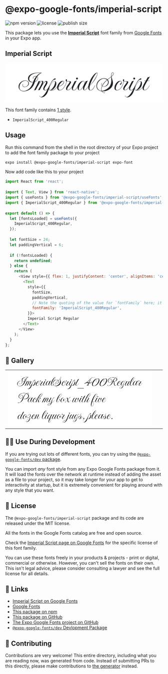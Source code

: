 # @expo-google-fonts/imperial-script

![npm version](https://flat.badgen.net/npm/v/@expo-google-fonts/imperial-script)
![license](https://flat.badgen.net/github/license/expo/google-fonts)
![publish size](https://flat.badgen.net/packagephobia/install/@expo-google-fonts/imperial-script)

This package lets you use the [**Imperial Script**](https://fonts.google.com/specimen/Imperial+Script) font family from [Google Fonts](https://fonts.google.com/) in your Expo app.

## Imperial Script

![Imperial Script](./font-family.png)

This font family contains [1 style](#-gallery).

- `ImperialScript_400Regular`

## Usage

Run this command from the shell in the root directory of your Expo project to add the font family package to your project
```sh
expo install @expo-google-fonts/imperial-script expo-font
```

Now add code like this to your project
```js
import React from 'react';

import { Text, View } from 'react-native';
import { useFonts } from '@expo-google-fonts/imperial-script/useFonts';
import { ImperialScript_400Regular } from '@expo-google-fonts/imperial-script/400Regular';

export default () => {
  let [fontsLoaded] = useFonts({
    ImperialScript_400Regular,
  });

  let fontSize = 24;
  let paddingVertical = 6;

  if (!fontsLoaded) {
    return undefined;
  } else {
    return (
      <View style={{ flex: 1, justifyContent: 'center', alignItems: 'center' }}>
        <Text
          style={{
            fontSize,
            paddingVertical,
            // Note the quoting of the value for `fontFamily` here; it expects a string!
            fontFamily: 'ImperialScript_400Regular',
          }}>
          Imperial Script Regular
        </Text>
      </View>
    );
  }
};

```

## 🔡 Gallery


||||
|-|-|-|
|![ImperialScript_400Regular](.//400Regular/ImperialScript_400Regular.ttf.png)||||


## 👩‍💻 Use During Development

If you are trying out lots of different fonts, you can try using the [`@expo-google-fonts/dev` package](https://github.com/expo/google-fonts/tree/master/font-packages/dev#readme).

You can import *any* font style from any Expo Google Fonts package from it. It will load the fonts
over the network at runtime instead of adding the asset as a file to your project, so it may take longer
for your app to get to interactivity at startup, but it is extremely convenient
for playing around with any style that you want.

## 📖 License

The `@expo-google-fonts/imperial-script` package and its code are released under the MIT license.

All the fonts in the Google Fonts catalog are free and open source.

Check the [Imperial Script page on Google Fonts](https://fonts.google.com/specimen/Imperial+Script) for the specific license of this font family.

You can use these fonts freely in your products & projects - print or digital, commercial or otherwise. However, you can't sell the fonts on their own. This isn't legal advice, please consider consulting a lawyer and see the full license for all details.

## 🔗 Links

- [Imperial Script on Google Fonts](https://fonts.google.com/specimen/Imperial+Script)
- [Google Fonts](https://fonts.google.com/)
- [This package on npm](https://www.npmjs.com/package/@expo-google-fonts/imperial-script)
- [This package on GitHub](https://github.com/expo/google-fonts/tree/master/font-packages/imperial-script)
- [The Expo Google Fonts project on GitHub](https://github.com/expo/google-fonts)
- [`@expo-google-fonts/dev` Devlopment Package](https://github.com/expo/google-fonts/tree/master/font-packages/dev)

## 🤝 Contributing

Contributions are very welcome! This entire directory, including what you are reading now, was generated from code. Instead of submitting PRs to this directly, please make contributions to [the generator](https://github.com/expo/google-fonts/tree/master/packages/generator) instead.
